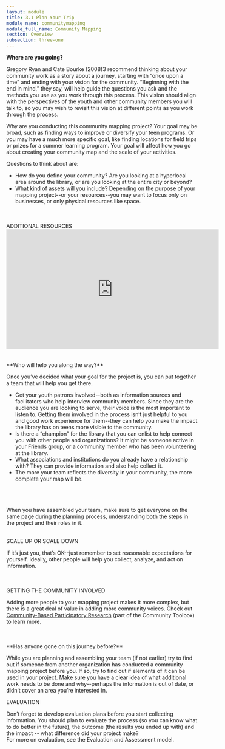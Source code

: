 ```yaml
---
layout: module
title: 3.1 Plan Your Trip
module_name: communitymapping
module_full_name: Community Mapping
section: Overview
subsection: three-one
---
```


**Where are you going?** 

Gregory Ryan and Cate Bourke (2008)3 recommend thinking about your community work as a story about a journey, starting with “once upon a time” and ending with your vision for the community. “Beginning with the end in mind,” they say, will help guide the questions you ask and the methods you use as you work through this process. This vision should align with the perspectives of the youth and other community members you will talk to, so you may wish to revisit this vision at different points as you work through the process.  

Why are you conducting this community mapping project? Your goal may be broad, such as finding ways to improve or diversify your teen programs. Or you may have a much more specific goal, like finding locations for field trips or prizes for a summer learning program. Your goal will affect how you go about creating your community map and the scale of your activities.  

Questions to think about are:  
<ul>
<li>How do you define your community? Are you looking at a hyperlocal area around the library, or are you looking at the entire city or beyond?</li>
<li>What kind of assets will you include? Depending on the purpose of your mapping project--or your resources--you may want to focus only on businesses, or only physical resources like space. </li>
</ul>
<br>
<br>
<div class="resources">
  <span class="box-title">ADDITIONAL RESOURCES</span>
  <iframe width="560" height="315" src="https://youtu.be/3UpOSFL5mq4" frameborder="0" allow="autoplay; encrypted-media" allowfullscreen></iframe>
</div>
<br>
<br>
**Who will help you along the way?**  

Once you’ve decided what your goal for the project is, you can put together a team that will help you get there.  
<ul>
<li>Get your youth patrons involved--both as information sources and facilitators who help interview community members. Since they are the audience you are looking to serve, their voice is the most important to listen to. Getting them involved in the process isn’t just helpful to you and good work experience for them--they can help you make the impact the library has on teens more visible to the community.  
<li>Is there a “champion” for the library that you can enlist to help connect you with other people and organizations? It might be someone active in your Friends group, or a community member who has been volunteering at the library.</li>
<li>What associations and institutions do you already have a relationship with? They can provide information and also help collect it.</li>
<li>The more your team reflects the diversity in your community, the more complete your map will be.</li>
</ul>
<br>
<br>
<br>
When you have assembled your team, make sure to get everyone on the same page during the planning process, understanding both the steps in the project and their roles in it. 
<br>
<br>
<div bgcolor="#F58F81">
<p class="box-title">SCALE UP OR SCALE DOWN</p>
<p>If it’s just you, that’s OK--just remember to set reasonable expectations for yourself. Ideally, other people will help you collect, analyze, and act on information. </p></div>
<br>
<br>
<div class="resources">
  <span class="box-title">GETTING THE COMMUNITY INVOLVED</span>
  <p>Adding more people to your mapping project makes it more complex, but there is a great deal of value in adding more community voices. Check out <a href="http://ctb.ku.edu/en/table-of-contents/evaluate/evaluation/intervention-research/main">Community-Based Participatory Research</a> (part of the Community Toolbox) to learn more.</p>
</div>
<br>
<br>
**Has anyone gone on this journey before?**

While you are planning and assembling your team (if not earlier) try to find out if someone from another organization has conducted a community mapping project before you. If so, try to find out if elements of it can be used in your project. Make sure you have a clear idea of what additional work needs to be done and why--perhaps the information is out of date, or didn’t cover an area you’re interested in. 

<div class="resources">
  <span class="box-title">EVALUATION</span>
  <p>Don’t forget to develop evaluation plans before you start collecting information. You should plan to evaluate the process (so you can know what to do better in the future), the outcome (the results you ended up with) and the impact -- what difference did your project make?<br>
For more on evaluation, see the Evaluation and Assessment model.</p>
</div>
<br>
<br>
